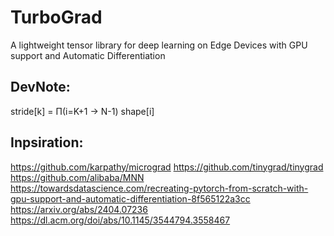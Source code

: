 # TurboGrad
A lightweight tensor library for deep learning on Edge Devices with GPU support and Automatic Differentiation

## DevNote:
stride[k] = Π(i=K+1 -> N-1) shape[i]

## Inpsiration:
https://github.com/karpathy/micrograd
https://github.com/tinygrad/tinygrad
https://github.com/alibaba/MNN
https://towardsdatascience.com/recreating-pytorch-from-scratch-with-gpu-support-and-automatic-differentiation-8f565122a3cc
https://arxiv.org/abs/2404.07236
https://dl.acm.org/doi/abs/10.1145/3544794.3558467
